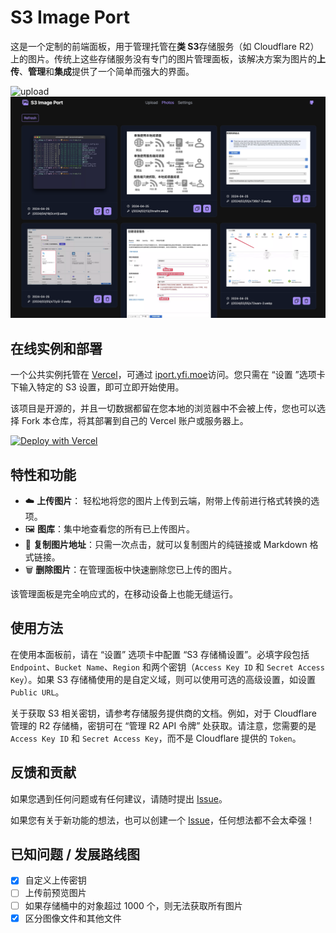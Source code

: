 # S3 Image Port

这是一个定制的前端面板，用于管理托管在**类 S3**存储服务（如 Cloudflare R2）上的图片。传统上这些存储服务没有专门的图片管理面板，该解决方案为图片的**上传**、**管理**和**集成**提供了一个简单而强大的界面。

![upload](images/ScreenShotUpload.png)
![photos](images/ScreenShotPhotos.png)

## 在线实例和部署

一个公共实例托管在 [Vercel](https://vercel.com)，可通过 [iport.yfi.moe](https://iport.yfi.moe)访问。您只需在 “设置 ”选项卡下输入特定的 S3 设置，即可立即开始使用。

该项目是开源的，并且一切数据都留在您本地的浏览器中不会被上传，您也可以选择 Fork 本仓库，将其部署到自己的 Vercel 账户或服务器上。

[![Deploy with Vercel](https://vercel.com/button)](https://vercel.com/new/clone?repository-url=https%3A%2F%2Fgithub.com%2Fyy4382%2Fs3-image-port)

## 特性和功能

- :cloud: **上传图片**： 轻松地将您的图片上传到云端，附带上传前进行格式转换的选项。
- :framed_picture: **图库**：集中地查看您的所有已上传图片。
- :link: **复制图片地址**：只需一次点击，就可以复制图片的纯链接或 Markdown 格式链接。
- :wastebasket: **删除图片**：在管理面板中快速删除您已上传的图片。

该管理面板是完全响应式的，在移动设备上也能无缝运行。

## 使用方法

在使用本面板前，请在 “设置” 选项卡中配置 “S3 存储桶设置”。必填字段包括 `Endpoint`、`Bucket Name`、`Region` 和两个密钥（`Access Key ID` 和 `Secret Access Key`）。如果 S3 存储桶使用的是自定义域，则可以使用可选的高级设置，如设置 `Public URL`。

关于获取 S3 相关密钥，请参考存储服务提供商的文档。例如，对于 Cloudflare 管理的 R2 存储桶，密钥可在 “管理 R2 API 令牌” 处获取。请注意，您需要的是 `Access Key ID` 和 `Secret Access Key`，而不是 Cloudflare 提供的 `Token`。

## 反馈和贡献

如果您遇到任何问题或有任何建议，请随时提出 [Issue](https://github.com/yy4382/s3-image-port/issues/new/choose)。

如果您有关于新功能的想法，也可以创建一个 [Issue](https://github.com/yy4382/s3-image-port/issues/new/choose)，任何想法都不会太牵强！

## 已知问题 / 发展路线图

- [x] 自定义上传密钥
- [ ] 上传前预览图片
- [ ] 如果存储桶中的对象超过 1000 个，则无法获取所有图片
- [x] 区分图像文件和其他文件
